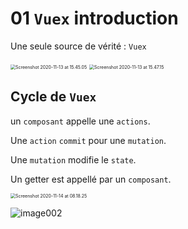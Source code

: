 # 01 `Vuex` introduction

Une seule source de vérité : `Vuex`

<img src="assets/Screenshot2020-11-13at15.45.05.png" alt="Screenshot 2020-11-13 at 15.45.05" style="zoom:50%;" />

<img src="assets/Screenshot2020-11-13at15.47.15.png" alt="Screenshot 2020-11-13 at 15.47.15" style="zoom:50%;" />

## Cycle de `Vuex`

un `composant` appelle une `actions`.

Une `action` `commit` pour une `mutation`.

Une `mutation` modifie le `state`.

Un getter est appellé par un `composant`.

<img src="assets/Screenshot2020-11-14at08.18.25.png" alt="Screenshot 2020-11-14 at 08.18.25" style="zoom:50%;" />

![image002](assets/image002.png)
